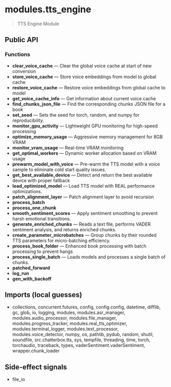 # modules.tts_engine

> TTS Engine Module

## Public API


### Functions
- **clear_voice_cache** — Clear the global voice cache at start of new conversion
- **store_voice_cache** — Store voice embeddings from model to global cache
- **restore_voice_cache** — Restore voice embeddings from global cache to model
- **get_voice_cache_info** — Get information about current voice cache
- **find_chunks_json_file** — Find the corresponding chunks JSON file for a book
- **set_seed** — Sets the seed for torch, random, and numpy for reproducibility.
- **monitor_gpu_activity** — Lightweight GPU monitoring for high-speed processing
- **optimize_memory_usage** — Aggressive memory management for 8GB VRAM
- **monitor_vram_usage** — Real-time VRAM monitoring
- **get_optimal_workers** — Dynamic worker allocation based on VRAM usage
- **prewarm_model_with_voice** — Pre-warm the TTS model with a voice sample to eliminate cold start quality issues.
- **get_best_available_device** — Detect and return the best available device with proper fallback
- **load_optimized_model** — Load TTS model with REAL performance optimizations.
- **patch_alignment_layer** — Patch alignment layer to avoid recursion
- **process_batch**
- **process_one_chunk**
- **smooth_sentiment_scores** — Apply sentiment smoothing to prevent harsh emotional transitions.
- **generate_enriched_chunks** — Reads a text file, performs VADER sentiment analysis, and returns enriched chunks.
- **create_parameter_microbatches** — Group chunks by their rounded TTS parameters for micro-batching efficiency.
- **process_book_folder** — Enhanced book processing with batch processing to prevent hangs
- **process_single_batch** — Loads models and processes a single batch of chunks.
- **patched_forward**
- **log_run**
- **gen_with_backoff**

## Imports (local guesses)
- collections, concurrent.futures, config, config.config, datetime, difflib, gc, glob, io, logging, modules, modules.asr_manager, modules.audio_processor, modules.file_manager, modules.progress_tracker, modules.real_tts_optimizer, modules.terminal_logger, modules.text_processor, modules.voice_detector, numpy, os, pathlib, pydub, random, shutil, soundfile, src.chatterbox.tts, sys, tempfile, threading, time, torch, torchaudio, traceback, types, vaderSentiment.vaderSentiment, wrapper.chunk_loader

## Side-effect signals
- file_io